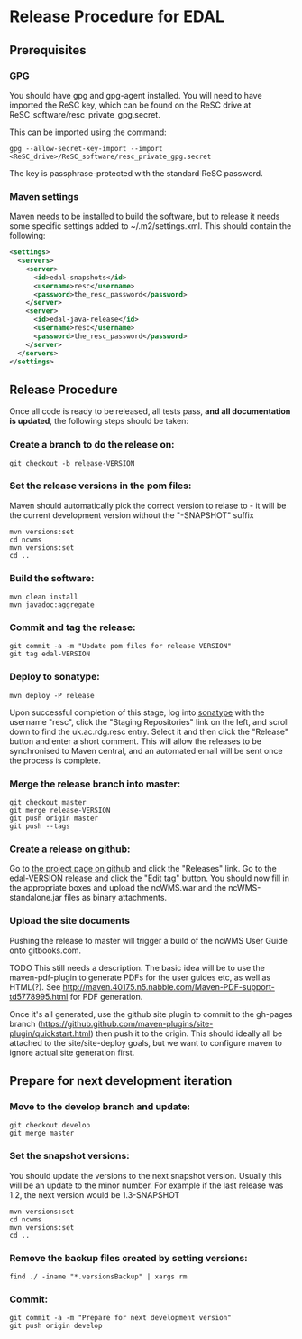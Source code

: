 Release Procedure for EDAL
==========================

Prerequisites
-------------

### GPG
You should have gpg and gpg-agent installed.  You will need to have imported the ReSC key, which can be found on the ReSC drive at ReSC_software/resc_private_gpg.secret.

This can be imported using the command:
```
gpg --allow-secret-key-import --import <ReSC_drive>/ReSC_software/resc_private_gpg.secret
```

The key is passphrase-protected with the standard ReSC password.

### Maven settings
Maven needs to be installed to build the software, but to release it needs some specific settings added to ~/.m2/settings.xml.  This should contain the following:
```xml
<settings>
  <servers>
    <server>
      <id>edal-snapshots</id>
      <username>resc</username>
      <password>the_resc_password</password>
    </server>
    <server>
      <id>edal-java-release</id>
      <username>resc</username>
      <password>the_resc_password</password>
    </server>
  </servers>
</settings>
```

Release Procedure
-----------------

Once all code is ready to be released, all tests pass, **and all documentation is updated**, the following steps should be taken:

### Create a branch to do the release on:
```
git checkout -b release-VERSION
```

### Set the release versions in the pom files:
Maven should automatically pick the correct version to relase to - it will be the current development version without the "-SNAPSHOT" suffix

```
mvn versions:set
cd ncwms
mvn versions:set
cd ..
```

### Build the software:
```
mvn clean install
mvn javadoc:aggregate
```

### Commit and tag the release:
```
git commit -a -m "Update pom files for release VERSION"
git tag edal-VERSION
```

### Deploy to sonatype:
```
mvn deploy -P release
```
Upon successful completion of this stage, log into [sonatype](http://oss.sonatype.org) with the username "resc", click the "Staging Repositories" link on the left, and scroll down to find the uk.ac.rdg.resc entry.  Select it and then click the "Release" button and enter a short comment.  This will allow the releases to be synchronised to Maven central, and an automated email will be sent once the process is complete.

### Merge the release branch into master:
```
git checkout master
git merge release-VERSION
git push origin master
git push --tags
```

### Create a release on github:
Go to [the project page on github](https://github.com/Reading-eScience-Centre/edal-java) and click the "Releases" link.  Go to the edal-VERSION release and click the "Edit tag" button.  You should now fill in the appropriate boxes and upload the ncWMS.war and the ncWMS-standalone.jar files as binary attachments.

### Upload the site documents
Pushing the release to master will trigger a build of the ncWMS User Guide onto gitbooks.com.

TODO This still needs a description.  The basic idea will be to use the maven-pdf-plugin to generate PDFs for the user guides etc, as well as HTML(?).  See http://maven.40175.n5.nabble.com/Maven-PDF-support-td5778995.html for PDF generation.

Once it's all generated, use the github site plugin to commit to the gh-pages branch (https://github.github.com/maven-plugins/site-plugin/quickstart.html) then push it to the origin.  This should ideally all be attached to the site/site-deploy goals, but we want to configure maven to ignore actual site generation first.

Prepare for next development iteration
--------------------------------------
### Move to the develop branch and update:
```
git checkout develop
git merge master
```

### Set the snapshot versions:
You should update the versions to the next snapshot version.  Usually this will be an update to the minor number.  For example if the last release was 1.2, the next version would be 1.3-SNAPSHOT

```
mvn versions:set
cd ncwms
mvn versions:set
cd ..
```

### Remove the backup files created by setting versions:
```
find ./ -iname "*.versionsBackup" | xargs rm
```

### Commit:
```
git commit -a -m "Prepare for next development version"
git push origin develop
```
